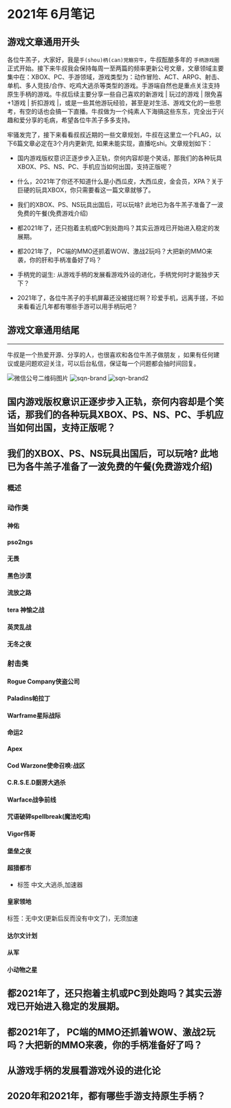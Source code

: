 # 2021年 6月笔记

## 游戏文章通用开头

各位牛羔子，大家好，我是`手(shou)柄(can)党觞穷牛`，牛叔酝酿多年的 `手柄游戏圈`正式开始。接下来牛叔我会保持每周一至两篇的频率更新公号文章，文章领域主要集中在：XBOX、PC、手游领域，游戏类型为：动作冒险、ACT、ARPG、射击、单机、多人竞技/合作、吃鸡大逃杀等类型的游戏。手游端自然也是重点关注支持原生手柄的游戏。牛叔后续主要分享一些自己喜欢的新游戏 | 玩过的游戏 | 限免喜+1游戏 | 折扣游戏 |，或是一些其他游玩经验，甚至是对生活、游戏文化的一些思考，有空的话也会搞一下直播。牛叔做为一个纯素人下海搞这些东东，完全出于兴趣和爱分享的毛病，希望各位牛羔子多多支持。

牢骚发完了，接下来看看叔叔近期的一些文章规划，牛叔在这里立一个FLAG，以下6篇文章必定在3个月内更新完, 如果未能实现，直播吃shi。文章规划如下：

- 国内游戏版权意识正逐步步入正轨，奈何内容却是个笑话，那我们的各种玩具XBOX、PS、NS、PC、手机应当如何出国，支持正版呢？

- 什么，2021年了你还不知道什么是小西瓜皮，大西瓜皮，金会员，XPA？关于巨硬的玩具XBOX，你只需要看这一篇文章就够了。

- 我们的XBOX、PS、NS玩具出国后，可以玩啥? 此地已为各牛羔子准备了一波免费的午餐(免费游戏介绍)

- 都2021年了，还只抱着主机或PC到处跑吗？其实云游戏已开始进入稳定的发展期。

- 都2021年了， PC端的MMO还抓着WOW、激战2玩吗？大把新的MMO来袭，你的肝和手柄准备好了吗？

- 手柄党的诞生: 从游戏手柄的发展看游戏外设的进化，手柄党何时才能独步天下？

- 2021年了，各位牛羔子的手机屏幕还没被搓烂啊？珍爱手机，远离手搓，不如来看看近几年都有哪些手游可以用手柄玩吧？


## 游戏文章通用结尾

---

牛叔是一个热爱开源、分享的人，也很喜欢和各位牛羔子做朋友 ，如果有任何建议或是问题欢迎关注，可以后台私信，保证每一个问题都会抽时间回复。

![微信公号二维码图片]()
![sqn-brand]()
![sqn-brand2]()

## 国内游戏版权意识正逐步步入正轨，奈何内容却是个笑话，那我们的各种玩具XBOX、PS、NS、PC、手机应当如何出国，支持正版呢？

## 我们的XBOX、PS、NS玩具出国后，可以玩啥? 此地已为各牛羔子准备了一波免费的午餐(免费游戏介绍)

### 概述

### 动作类

#### 神佑
#### pso2ngs
#### 无畏
#### 黑色沙漠
#### 流放之路
#### tera 神愉之战
#### 英灵乱战
#### 无冬之夜

### 射击类

#### Rogue Company侠盗公司
#### Paladins帕拉丁
#### Warframe星际战际
#### 命运2
#### Apex
#### Cod Warzone使命召唤:战区
#### C.R.S.E.D厨房大逃杀
#### Warface战争前线
#### 咒语破碎spellbreak(魔法吃鸡)
#### Vigor伟哥
#### 堡垒之夜
#### 超猎都市
- 标签
中文,大逃杀,加速器  
#### 皇家领地 
标签：无中文(更新后反而没有中文了)，无须加速

#### 达尔文计划
#### 从军
#### 小动物之星

## 都2021年了，还只抱着主机或PC到处跑吗？其实云游戏已开始进入稳定的发展期。

## 都2021年了， PC端的MMO还抓着WOW、激战2玩吗？大把新的MMO来袭，你的手柄准备好了吗？

## 从游戏手柄的发展看游戏外设的进化论

## 2020年和2021年，都有哪些手游支持原生手柄？





